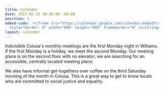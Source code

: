 ```yaml
---
title: Calendar
date: 2017-02-15 16:36:00 -08:00
position: 1
embed-code: '<iframe src="https://calendar.google.com/calendar/embed?src=indivisiblecolusa%40gmail.com&ctz=America/Los_Angeles"
  style="border: 0" width="800" height="600" frameborder="0" scrolling="no"></iframe>'
layout: calendar
---
```


Indivisible Colusa's monthly meetings are the first Monday night in Williams. If the first Monday is a holiday, we meet the second Monday. Our meeting place is on the second floor with no elevator; we are searching for an accessible, centrally located meeting place. 

We also have informal get-togethers over coffee on the third Saturday morning of the month in Colusa. This is a great way to get to know locals who are committed to social justice and equality. 